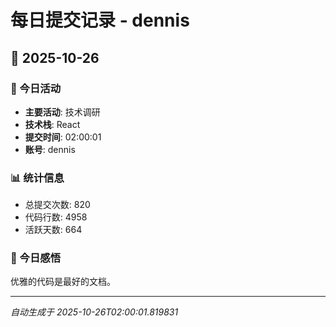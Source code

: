 # 每日提交记录 - dennis

## 📅 2025-10-26

### 🎯 今日活动
- **主要活动**: 技术调研
- **技术栈**: React
- **提交时间**: 02:00:01
- **账号**: dennis

### 📊 统计信息
- 总提交次数: 820
- 代码行数: 4958
- 活跃天数: 664

### 💭 今日感悟
优雅的代码是最好的文档。

---
*自动生成于 2025-10-26T02:00:01.819831*

